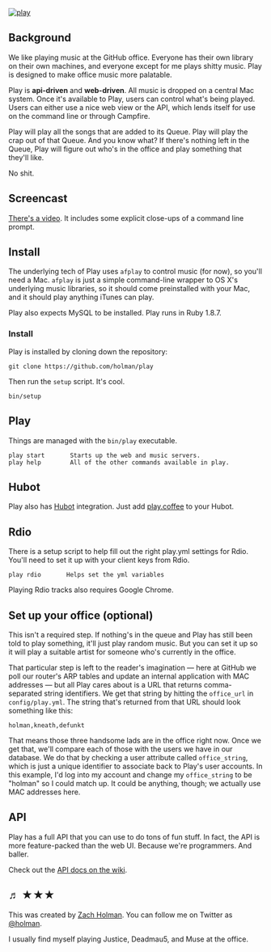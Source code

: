 [![play](http://f.cl.ly/items/0M3D1T3o282g1x1C0q09/splash.png)](http://cl.ly/BOJT)

## Background

We like playing music at the GitHub office. Everyone has their own library on
their own machines, and everyone except for me plays shitty music. Play is
designed to make office music more palatable.

Play is **api-driven** and **web-driven**. All music is dropped on a central
Mac system. Once it's available to Play, users can control what's being played.
Users can either use a nice web view or the API, which lends itself for use on
the command line or through Campfire.

Play will play all the songs that are added to its Queue. Play will play the
crap out of that Queue. And you know what?  If there's nothing left in the
Queue, Play will figure out who's in the office and play something that they'll
like.

No shit.

## Screencast

[There's a video](http://zachholman.com/screencast/play). It includes some
explicit close-ups of a command line prompt.

## Install

The underlying tech of Play uses `afplay` to control music (for now), so you'll
need a Mac. `afplay` is just a simple command-line wrapper to OS X's underlying
music libraries, so it should come preinstalled with your Mac, and it should
play anything iTunes can play.

Play also expects MySQL to be installed. Play runs in Ruby 1.8.7.

### Install

Play is installed by cloning down the repository:

    git clone https://github.com/holman/play

Then run the `setup` script. It's cool.

    bin/setup

## Play

Things are managed with the `bin/play` executable.

    play start       Starts up the web and music servers.
    play help        All of the other commands available in play.

## Hubot

Play also has [Hubot](https://hubot.github.com) integration. Just add
[play.coffee](https://github.com/github/hubot-scripts/blob/master/src/scripts/play.coffee)
to your Hubot.

## Rdio

There is a setup script to help fill out the right play.yml settings for Rdio. 
You'll need to set it up with your client keys from Rdio.

    play rdio       Helps set the yml variables

Playing Rdio tracks also requires Google Chrome.

## Set up your office (optional)

This isn't a required step. If nothing's in the queue and Play has still been
told to play something, it'll just play random music. But you can set it up so
it will play a suitable artist for someone who's currently in the office.

That particular step is left to the reader's imagination — here at GitHub we
poll our router's ARP tables and update an internal application with MAC
addresses — but all Play cares about is a URL that returns comma-separated
string identifiers. We get that string by hitting the `office_url` in
`config/play.yml`. The string that's returned from that URL should look
something like this:

    holman,kneath,defunkt

That means those three handsome lads are in the office right now. Once we get
that, we'll compare each of those with the users we have in our database. We do
that by checking a user attribute called `office_string`, which is just a
unique identifier to associate back to Play's user accounts. In this example,
I'd log into my account and change my `office_string` to be "holman" so I could
match up. It could be anything, though; we actually use MAC addresses here.

## API

Play has a full API that you can use to do tons of fun stuff. In fact, the API
is more feature-packed than the web UI. Because we're programmers. And baller.

Check out the [API docs on the wiki](https://github.com/holman/play/wiki/API).

## ♬ ★★★

This was created by [Zach Holman](http://zachholman.com). You can follow me on
Twitter as [@holman](https://twitter.com/holman).

I usually find myself playing Justice, Deadmau5, and Muse at the office.
